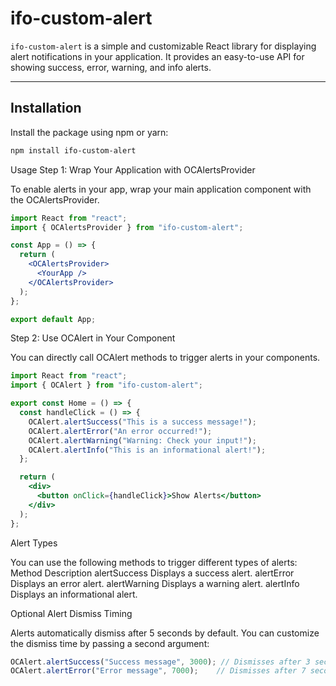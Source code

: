 # ifo-custom-alert

`ifo-custom-alert` is a simple and customizable React library for displaying alert notifications in your application. It provides an easy-to-use API for showing success, error, warning, and info alerts.

---

## Installation

Install the package using npm or yarn:

```bash
npm install ifo-custom-alert
```
Usage
Step 1: Wrap Your Application with OCAlertsProvider

To enable alerts in your app, wrap your main application component with the OCAlertsProvider.
```jsx
import React from "react";
import { OCAlertsProvider } from "ifo-custom-alert";

const App = () => {
  return (
    <OCAlertsProvider>
      <YourApp />
    </OCAlertsProvider>
  );
};

export default App;
```
Step 2: Use OCAlert in Your Component

You can directly call OCAlert methods to trigger alerts in your components.

```jsx
import React from "react";
import { OCAlert } from "ifo-custom-alert";

export const Home = () => {
  const handleClick = () => {
    OCAlert.alertSuccess("This is a success message!");
    OCAlert.alertError("An error occurred!");
    OCAlert.alertWarning("Warning: Check your input!");
    OCAlert.alertInfo("This is an informational alert!");
  };

  return (
    <div>
      <button onClick={handleClick}>Show Alerts</button>
    </div>
  );
};
```
Alert Types

You can use the following methods to trigger different types of alerts:
Method	Description
alertSuccess	Displays a success alert.
alertError	Displays an error alert.
alertWarning	Displays a warning alert.
alertInfo	Displays an informational alert.

Optional Alert Dismiss Timing

Alerts automatically dismiss after 5 seconds by default. You can customize the dismiss time by passing a second argument:
```jsx
OCAlert.alertSuccess("Success message", 3000); // Dismisses after 3 seconds
OCAlert.alertError("Error message", 7000);    // Dismisses after 7 seconds
```

